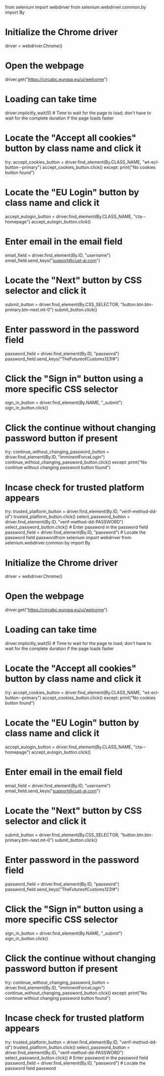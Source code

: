 from selenium import webdriver
from selenium.webdriver.common.by import By

# Initialize the Chrome driver
driver = webdriver.Chrome()

# Open the webpage
driver.get("https://circabc.europa.eu/ui/welcome")

# Loading can take time
driver.implicitly_wait(5)  # Time to wait for the page to load; don't have to wait for the complete duration if the page loads faster

# Locate the "Accept all cookies" button by class name and click it
try:
    accept_cookies_button = driver.find_element(By.CLASS_NAME, "wt-ecl-button--primary")
    accept_cookies_button.click()
except:
    print("No cookies button found")

# Locate the "EU Login" button by class name and click it
accept_eulogin_button = driver.find_element(By.CLASS_NAME, "cta--homepage")
accept_eulogin_button.click()

# Enter email in the email field
email_field = driver.find_element(By.ID, "username")
email_field.send_keys("support@cust-ai.com")

# Locate the "Next" button by CSS selector and click it
submit_button = driver.find_element(By.CSS_SELECTOR, "button.btn.btn-primary.btn-next.mt-0")
submit_button.click()

# Enter password in the password field
password_field = driver.find_element(By.ID, "password")
password_field.send_keys("TheFutureofCustoms123!#")

# Click the "Sign in" button using a more specific CSS selector
sign_in_button = driver.find_element(By.NAME, "_submit")
sign_in_button.click()

# Click the continue without changing password button if present
try:
    continue_without_changing_password_button = driver.find_element(By.ID, "imminentForceLogin")
    continue_without_changing_password_button.click()
except:
    print("No continue without changing password button found")

# Incase check for trusted platform appears
try:
    trusted_platform_button = driver.find_element(By.ID, "verif-method-dd-id")
    trusted_platform_button.click()
    select_password_button = driver.find_element(By.ID, "verif-method-dd-PASSWORD")
    select_password_button.click()
    # Enter password in the password field
    password_field = driver.find_element(By.ID, "password") # Locate the password field
    passwordfrom selenium import webdriver
from selenium.webdriver.common.by import By

# Initialize the Chrome driver
driver = webdriver.Chrome()

# Open the webpage
driver.get("https://circabc.europa.eu/ui/welcome")

# Loading can take time
driver.implicitly_wait(5)  # Time to wait for the page to load; don't have to wait for the complete duration if the page loads faster

# Locate the "Accept all cookies" button by class name and click it
try:
    accept_cookies_button = driver.find_element(By.CLASS_NAME, "wt-ecl-button--primary")
    accept_cookies_button.click()
except:
    print("No cookies button found")

# Locate the "EU Login" button by class name and click it
accept_eulogin_button = driver.find_element(By.CLASS_NAME, "cta--homepage")
accept_eulogin_button.click()

# Enter email in the email field
email_field = driver.find_element(By.ID, "username")
email_field.send_keys("support@cust-ai.com")

# Locate the "Next" button by CSS selector and click it
submit_button = driver.find_element(By.CSS_SELECTOR, "button.btn.btn-primary.btn-next.mt-0")
submit_button.click()

# Enter password in the password field
password_field = driver.find_element(By.ID, "password")
password_field.send_keys("TheFutureofCustoms123!#")

# Click the "Sign in" button using a more specific CSS selector
sign_in_button = driver.find_element(By.NAME, "_submit")
sign_in_button.click()

# Click the continue without changing password button if present
try:
    continue_without_changing_password_button = driver.find_element(By.ID, "imminentForceLogin")
    continue_without_changing_password_button.click()
except:
    print("No continue without changing password button found")

# Incase check for trusted platform appears
try:
    trusted_platform_button = driver.find_element(By.ID, "verif-method-dd-id")
    trusted_platform_button.click()
    select_password_button = driver.find_element(By.ID, "verif-method-dd-PASSWORD")
    select_password_button.click()
    # Enter password in the password field
    password_field = driver.find_element(By.ID, "password") # Locate the password field
    password
